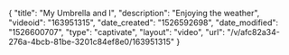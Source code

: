 {
    "title": "My Umbrella and I",
    "description": "Enjoying the weather",
    "videoid": "163951315",
    "date_created": "1526592698",
    "date_modified": "1526600707",
    "type": "captivate",
    "layout": "video",
    "url": "\/v\/afc82a34-276a-4bcb-81be-3201c84ef8e0\/163951315"
}